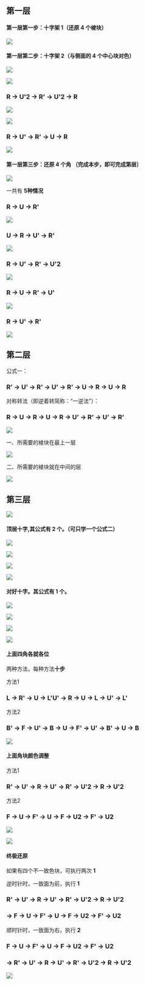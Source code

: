 ## 第一层
#### 第一层第一步：十字架 1（还原 4 个棱块）

![](./img/1-1-1.png)

#### 第一层第二步：十字架 2（与侧面的 4 个中心块对色） 

![](./img/1-2-1.png)

![](./img/1-2-2.png)

### R -> U'2 -> R' -> U'2 -> R 

![](./img/1-2-3.png)

![](./img/1-2-4.png)

### R -> U' -> R' -> U -> R 

![](./img/1-2-5.png)

#### 第一层第三步：还原 4 个角 （完成本步，即可完成第层） 

![](./img/1-3-1.png)

一共有 **5种情况**

### R -> U -> R'

![](./img/1-3-2.png)

### U -> R -> U' -> R' 

![](./img/1-3-3.png)

### R -> U' -> R' -> U'2

![](./img/1-3-4.png)

### R -> U -> R' -> U'

![](./img/1-3-5.png)

### R -> U' -> R'

![](./img/1-3-6.png)


## 第二层

公式一：
### R’ -> U’ -> R’ -> U’ -> R’ -> U -> R -> U -> R 

对称转法（即逆着转简称：“一逆法”）：
### R -> U -> R -> U -> R -> U’ -> R’ -> U’ -> R’ 

![](./img/2-1-1.png)


一、所需要的棱块在最上一层

![](./img/2-1-2.png)


二、所需要的棱块就在中间的层

![](./img/2-1-3.png)


## 第三层

![](./img/3-0-0.png)

#### 顶层十字,其公式有 2 个。（可只学一个公式二） 

![](./img/3-1-1.png)

![](./img/3-1-2.png)

![](./img/3-1-3.png)

![](./img/3-1-4.png)


#### 对好十字。其公式有 1 个。 

![](./img/3-2-1.png)

![](./img/3-2-2.png)

![](./img/3-2-3.png)

![](./img/3-2-4.png)


#### 上面四角各就各位

两种方法，每种方法**十步** 

方法1 
 
### L -> R' -> U -> L'U' -> R -> U -> L -> U' -> L'

方法2 

### B' -> F -> U' -> B -> U -> F' -> U' -> B' -> U -> B

![](./img/3-3-1.png)


#### 上面角块颜色调整

方法1 
 
### R' -> U' -> R -> U' -> R' -> U'2 -> R -> U'2

方法2 

### F -> U -> F' -> U -> F -> U2 -> F' -> U2

![](./img/3-4-1.png)

![](./img/3-4-2.png)



#### 终极还原

如果有四个不一致色块，可执行两次 **1**

逆时针时，一致面为前，执行 **1** 

### R' -> U' -> R -> U' -> R' -> U'2 -> R -> U'2 
### -> F -> U -> F' -> U -> F -> U2 -> F' -> U2 


顺时针时，一致面为右，执行 **2** 

### F -> U -> F' -> U -> F -> U2 -> F' -> U2 
### -> R' -> U' -> R -> U' -> R' -> U'2 -> R -> U'2

![](./img/3-5-1.png)